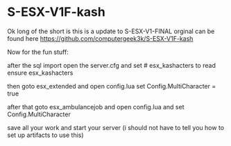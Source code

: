 # S-ESX-V1F-kash
 Ok long of the short is this is a update to S-ESX-V1-FINAL orginal can be found here https://github.com/computergeek3k/S-ESX-V1F-kash
 
 Now for the fun stuff:
 
 after the sql import open the server.cfg and set # esx_kashacters to read ensure esx_kashacters
 
 then goto esx_extended and open config.lua set Config.MultiCharacter = true
 
 after that goto esx_ambulancejob and open config.lua and set Config.MultiCharacter
 
 save all your work and start your server (i should not have to tell you how to set up artifacts to use this)
 
